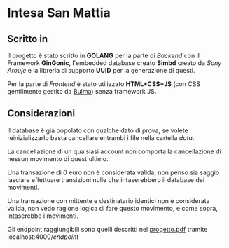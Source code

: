 # Intesa San Mattia

## Scritto in
Il progetto è stato scritto in **GOLANG** per la parte di *Backend* con il Framework **GinGonic**, l'embedded database creato **Simbd** creato da *Sony Arouje* e la libreria di supporto **UUID** per la generazione di questi.

Per la parte di *Frontend* è stato utilizzato **HTML+CSS+JS** (con CSS gentilmente gestito da [Bulma](https://bulma.io/)) senza framework JS.


## Considerazioni
Il database è già popolato con qualche dato di prova, se volete reinizializzarlo basta cancellare entrambi i file nella cartella *data*.  

La cancellazione di un qualsiasi account non comporta la cancellazione di nessun movimento di quest'ultimo.

Una transazione di 0 euro non è considerata valida, non penso sia saggio lasciare effettuare transizioni nulle che intaserebbero il database dei movimenti.


Una transazione con mittente e destinatario identici non è considerata valida, non vedo ragione logica di fare questo movimento, e come sopra, intaserebbe i movimenti.

Gli endpoint raggiungibili sono quelli descritti nel [progetto.pdf](https://elearning.unimib.it/pluginfile.php/1343307/mod_resource/content/4/progetto.pdf) tramite localhost:4000/*endpoint*
